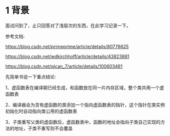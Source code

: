 # 1 背景
面试问到了，止只回答对了浅层次的东西，在此学习记录一下。

参考文档:

https://blog.csdn.net/primeprime/article/details/80776625

https://blog.csdn.net/wdkirchhoff/article/details/43823881

https://blog.csdn.net/qican_7/article/details/100603461

先简单书说一下重点结论:

1、虚函数表在编译期已经生成，和函数放在同一片内存区域，整个类共用一个虚函数表

2、编译器会为含有虚函数的类添加一个指向虚函数表的指针，这个指针在类实例初始化时自动指向类公用的虚函数表

3、子类重写父类的虚函数后，虚函数表中，函数的地址会指向子类自己实现的方法的地址，子类不重写则不会覆盖
